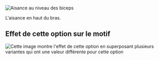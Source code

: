 ![Aisance au niveau des biceps](./bicepsease.svg)

L'aisance en haut du bras.

## Effet de cette option sur le motif

![Cette image montre l'effet de cette option en superposant plusieurs variantes qui ont une valeur différente pour cette option](carlton_bicepsease_sample.svg "Effet de cette option sur le motif")
